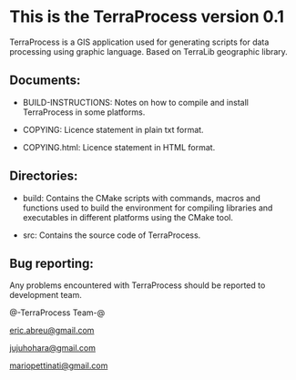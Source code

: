 This is the TerraProcess version 0.1
=====================================

TerraProcess is a GIS application used for generating scripts for data processing using graphic language. 
Based on TerraLib geographic library.

Documents:
----------

- BUILD-INSTRUCTIONS: Notes on how to compile and install TerraProcess in some platforms.

- COPYING: Licence statement in plain txt format.

- COPYING.html: Licence statement in HTML format.

Directories:
------------

- build: Contains the CMake scripts with commands, macros and functions used to build the environment for compiling libraries and executables in different platforms using the CMake tool.
               
- src: Contains the source code of TerraProcess.
            

Bug reporting:
--------------

Any problems encountered with TerraProcess should be reported to development team.

@-TerraProcess Team-@

<eric.abreu@gmail.com>

<jujuhohara@gmail.com>

<mariopettinati@gmail.com>
